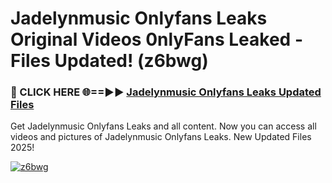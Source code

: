 # Jadelynmusic Onlyfans Leaks Original Videos 0nlyFans Leaked - Files Updated! (z6bwg)

<h3>🔴 CLICK HERE 🌐==►► <a href="https://tinyurl.com/ms9xzufz" rel="nofollow">Jadelynmusic Onlyfans Leaks Updated Files</a></h3>

Get Jadelynmusic Onlyfans Leaks and all content. Now you can access all videos and pictures of Jadelynmusic Onlyfans Leaks. New Updated Files 2025!

[![z6bwg](https://i.imgur.com/ppqm5kG.gif)](https://tinyurl.com/ms9xzufz)
